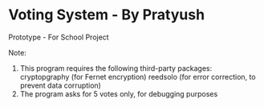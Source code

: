# Voting System - By Pratyush
Prototype - For School Project

Note:
1. This program requires the following third-party packages:
    cryptopgraphy (for Fernet encryption)
    reedsolo (for error correction, to prevent data corruption)
2. The program asks for 5 votes only, for debugging purposes

